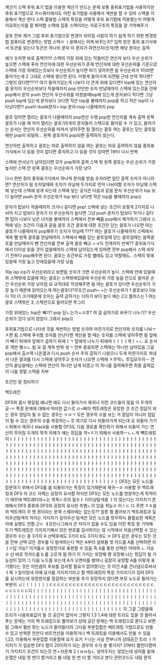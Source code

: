 계산기 스택
후위 표기 법을 이용한 계산기 만드는 문제
보통 중위표기법을 사용하지만 후위 표기법으로 커ㅁ퓨터에서도 이런 표기법을 사용해서 계싼을 할 수 있따
스택을 이용해서 계산 한다
스택 활용법
스택의 특징을 어떻게 후위 표기법에 적용했는지
어떻게 이요하는지를 잘 봐야함
스택에 집중
스택이라는 자료구조의 특징을 잘 기억해주기

괄호 전부 제거 그럼 후위 표기법으로 변경이 되어짐
사람이 하기 쉽게 하기 위한 변경방법
컴퓨터로 변경하는 방법
스택ㅇ ㅣ용해서는 어케 바꾸는지?
입력 받은 중위 표기식에서 토큰을 읽는다
토큰은 하나의 문자
이 문자가 피연산자(숫자)면 해당 문자는 출력

얘가 숫자면 바로 출력!!!!!!!
스택의 가장 위에 있는 막들어간 연산자 보다 우선 순위가 높으면 스택에 푸쉬
연산자에 대한 우선순위가 존재
연산자에 대한 우선순위를 기준으로 스택에 가장 위에있는것보다 우선순위가 높다면 여기 넣어주면 됨
우선순위가 1이라면 들어가는게 2
그대로 스택에 쌓으면 된다.
이렇게 들어가게 되면됨
근데 만약 작다면?
그렇지 않다면????
여기 들어가있는게 나보다 더 큰게 위에 있다면!!
top에 있는 연산자를 문자의 우선순위보다 작을때까지 pop
만만한 숫자 만날때까지 스택에 있는것을 전부 pop해서 문자 push
연산자 우선수위를 따졌을때top에 있는게 문자보다 작다면 그냥 push  top에 있는게 문자보다 크다면 작은 top을 볼때까지 pop을 하고 작은 top이 나타났다면?!
push!
dustk문자> top 
문자<top 나올때까지 pop

괄호 있따면 열리는 괄호가 나올때까지 pop연산 수행
pop한 연산자를 계속 출력
왼쪽 괄호가 나올 때 까지
열리는 괄호가5개의 문자들이 스택으로 들어갈 수 가 있고, 들어가는 순서는 연산자 우선순위를 따져서 넣어주면 됨
열리는 괄호 여는 괄호는 닫는 괄호일때만 pop이 되덜하...
왼쪽 괄호까지 pop되면 출력하지 않는다.

연산자만 출력하고 괄호는 따로 출력하지 않음
여는 괄호는 따로 출력하지 않음
중위표기식에서 더 읽을 것이 없다면 중지하고 더 읽을 것이 있따면 1부터 다시 반복

스택에 연사낮가 남아있다면 모두 pop하여 출력
스택 밖 왼쪽 괄호는 우선 순위가 가장 높지만 스택 안 왼쪽 괄호는 우선순위가 가장 낮다

다시 한번 정리
중위표기식에서 하나씩 문자를 받음
숫자라면 일단 출력
숫자가 아니라면?
연산자가 됨
숫자일때와 숫자가 아닐때 두가지로 먼저 나눠야함
숫자가 아닐때 스택에 넣는데 스택에 넣게 되는데 스택에 넣는 공식은 다음과 같음
문자 우선순위가 top 보다 높아면 push
문자 우선순위가 top 보다 낮다면 작은 top을 볼때까지 pop()

문자가 탑보다 작을때까지
크거나 같다면 pop!
스택에 넣는 조건이 요렇게 2가지로 나뉘어 지고 탑보다 문자가 더 우선순위가 높다면
그냥 push 문자가 탑보다 작거나 같다면 탑이 나보다 낮은 녀석을 볼때까지 스택에서 전부 빼줌
pop해서 제거하기
그래서 스택에 넣는 조건이 다음과 같음
괄호 조건
괄호에 대한 조건은 닫는 괄호가 나오면 여는 괄호가 나올때까지 pop해주기
숫자가 아닐때 ????
여는 괄호가 나올때까지 스택에서 계쏙 뺌
왼쪽 괄호를 만날때까지 스택에서 빼줌
닫는 괄호일때
닫는 괄호일때는 왽쪽괄호를 만날때까지 
뺀 연산자를 전부 출력 괄호 빼고
+-x%
언제까지 반복??
중위표기식에서 더이상 읽을 것이 없을때까지
스택에 남아있는게 있따면 전부 pop해서 스택 비우기 전부다 pop해주면 된다.
괄호는 조건부로 가장 쏄때도 있고 약할때도..
스택의 밖에있을때 가장 높고 안에있을때 가장 낮음

10p isp icp가 우선순위라고 보면됨
숫자가 크면 우선순위가 높다.
스택에 안에 있을때와 스택밖에 있을때
여는 괄호는 스택밖에있을때 우선순위 가장 높음
안으로 들어온 순간 우선순위 가장 낮아짐
요 규칙대로 작성해주면 됨
여는 괄호가 있다면 우선순위가 가장 높기 때문에 읽어오는게 여는괄호다?무조건 push~
+는 우선순위가 1 괄호보다 0보다 1이 더 크기때문에 숫자는 출력 곱하기는 더하기 보다 높다
얘는 2고 플러스는 1
여는 괄호 스택밖은 3, 스택안으로 들어오면 쭈그리

가장 위에있느 top은 빼기?
pop 닫ㄴ는가ㅗㄹ호?
여 걸 곱하기로 바꾸기 나누기?
우선순위가 갔다 낮지 않았다 그래서 pop으

후위표기법으로 나타낸 것을 계싼하는 방법
숫자와 마찬가지로 연산자와 숫자를 나눠ㅜㅈ면 됨
스택에 푸쉬함 숫자를 만난다면
계산을 할 때는 숫자를 스택에 넣어주면 됨
앞에거 빼기 뒤에꺼
앞에거 곱하기 뒤에ㅓㄱ
앞에꺼 나누기 뒤에꺼ㅓㅓㅓㅓ계ㅏㅅㄴ
요 순서로 계싼 햊ㅁㄴ 됨 요 걸 계쏙 반복
쉿ㄱ 전부 종료되면 스택에는 하나만 남아있음
그걸 pop해서 출ㄹ력
나온결과 다시 push
순서 주의
곱하기 나왔으니 두개 마찬가지로 꺼내서 나온 결과를 다시 스택에 넣어주고
숫자가 나오면 스택에 ㅈ무적ㄴ 투입모두이ㅡ 연산이 끝났을때는 스택에 연산이 하나만 남게 되겠고 이 하나를 출력해주면 최종 출력값이 나옴
정말 스택을 차부

조건만 잘 정리하기

백트래킨


DFS와 몹시 헷갈림
왜냐면 얘도 다시 돌아가서 재귀나 이런 코드들이 많음
이 두개의 공-ㅜ
특정 문제에 대해서 어떠한 값ㅇ르 ㅁ=뻐아
백트래킹은 유망한 것 조건 정답이 되는 경우
정답이 될 수 없는 경우는 ㅇㅁㄱ
모든 경우의 수를 보는 거
정답이 아니라 접답이 될 수 있는 경우의 수를 측정하는ㄴ것
여기로 다시 되돌아가게 되는데
요 되돌아 가기 ㄷ위해서 재귀나 stack을 사용함
DFS도 다음 경로를 확인하기 위해서 되돌아 가는 연산이 주어짐 두개의 목적 자체가 얘는 정답을 착=ㅈ기 위해서 사용하ㅡㄴㄴ게 빽트래킹이ㅏㅏㅏㅏㅏㅏㅏㅏㅏㅏㅏㅏㅏㅏㅏㅏㅏㅏㅏㅏㅏㅏㅏㅏㅏㅏㅏㅏㅏㅏㅏㅏㅏㅏㅏㅏㅏㅏㅏㅏㅏㅏㅏㅏㅏㅏㅏㅏㅏㅏㅏㅏㅏㅏㅏㅏㅏㅏㅏㅏㅏㅏㅏㅏㅏㅏㅏㅏㅏㅏㅏㅏㅏㅏㅏㅏㅏㅏㅏㅏㅏㅏㅏㅏㅏㅏㅏㅏㅏㅏㅏㅏㅏㅏㅏㅏㅏㅏㅏㅏㅏㅏㅏㅏㅏㅏㅏㅏㅏㅏㅏㅏㅏㅏㅏㅏㅏㅏㅏㅏㅏㅏㅏㅏㅏㅏㅏㅏㅏㅏㅏㅏㅏㅏㅏㅏㅏㅏㅏㅏㅏㅏㅏㅏㅏㅏㅏㅏㅏㅏㅏㅏㅏㅏㅏㅏㅏㅏㅏㅏㅏㅏㅏㅏㅏㅏㅏㅏㅏㅏㅏㅏㅏㅏㅏㅏㅏㅏㅏㅏㅏㅏㅏㅏㅏㅏㅏㅏㅏㅏㅏㅏㅏㅏㅏㅏㅏㅏㅏㅏㅏㅏㅏㅏㅏㅏㅏㅏㅏㅏㅏㅏㅏㅏㅏㅏㅏㅏㅏㅏㅏㅏㅏㅏㅏㅏㅏㅏㅏㅏㅏㅏㅏㅏㅏㅏㅏㅏㅏㅏㅏㅏㅏㅏㅏㅏㅏㅏㅏㅏㅏㅏㅏㅏㅏㅏㅏㅏㅏㅏㅏㅏㅏㅏㅏㅏㅏㅏㅏㅏㅏㅏㅏㅏㅏㅏㅏㅏㅏㅏㅏㅏㅏㅏㅏㅏㅏㅏㅏㅏㅏㅏㅏㅏㅏㅏㅏㅏㅏㅏㅏ
DFS는 모든 노드를 망문하기 위해서 DFS를 씀
되돌아가는 특징이 있기때문에 재귀ㅡㄹ 사용함
우
백트래킹과 DFS 의 코드 자체는 굉장히 유사함
하지만 DFS는 모든 노드를 방문하는게 목적이기 때무에 백트래티아ㅗ는 목족ㄷ르의 점수ㅏ
더이상탐색을 ㅏ지 않는다는 가지치기 존재해서 DFS 종류와 
DFS와 굉장히 유사한 측볌ㄴ이 있음 퀴능ㄹ 어ㅣㄷ 다 주면 ㅈㅎ을까 백트캐이 무
엔 퀸이라는 문제 스웨아에는 없는듯??
암튼 함 풀어보기 백트래킹과 깊이우선탐색의 차이는 가지치기
깊이우선 탐색은 모든 노드를 방무하늑
불필요한 계획은 아예 실행도 안함
근ㄷ ㅔ모든나그래서 큰 차이가 없을 수도 있음
이런 특징 잘 기억해 두기
백트레킹은 가지치기해서 모든 번호를 검사하지는 않
시작에서 처음선택할 수 있는 경우의 수는 총 3가지 A 선택후에도 3가지 b도 3가지 
B도 ㅠ
DFS 같은 경우는 모든 것을 전부 선택
모든 경우를 다 탐색하는디
백은 A부터 살펴봄
첫 카드를 A를 선택하면 자ㅓㅇ답 가능?
이거를ㄹ 유망한가로 표현할 수 있음 즉 A를 통한 선택은 어떠하 ㄴ 거승ㄹ 선
바로 첫카드를 b 를 고르게 됨
여기 이 가지는 유망해
짱 유망해
너는 정답이 될 가능성이 있어 그 다음 노드를 보는데 A가 오면띠를 봤떠니 굉장히 유망함
A를 이렇게 표기했다는 것은 이만큼의 후보를 검사할 필요가 없어졌다는 것 이건 A를 건너냄으로써사ㅕ제 ㅏ일이었네
아예 요거를 가지치기라고 함
백트래킹의 특징 가지치기가 있따 DFS 를 실시하는데 유망한지를 점검하는 부분을 추가
유망하지 않다면 부모 노드로 돌아가는 부분이 ㅚㅣㅣㅣㅣㅣㅣㅣㄷㄷㄷㄷㄷㄷㄷㄷㄷㄷㄷㄷㄷㄷㄷㄷㄷㄷㄷㄷㄷㄷㄷㄷㄷㄷㄷㄷㄷㄷㄷㄷㄷ디ㅣㅣㅣㅣㅣㅣㅣㅣㅣㅣㅣㅣㅣㅣㅣㅣㅣㅣㅣㅣㅣㅣㅣㅣㅣㅣㅣㅣㅣㅣㅣㅣㅣㅣㅣㅣㅣㅣㅣㅣㅣㅣㅣㅣㅣㅣㅣㅣㅣㅣㅣㅣㅣㅣㅣㅣㅣㅣㅣㅣㅣㅣㅣㅣㅣㅣㅣㅣㅣㅣㅣㅣㅣㅣㅣㅣㅣㅣㅣㅣㅣㅣㅣㅣㅣㅣㅣㅣㅣㅣㅣㅣㅣㅣㅣㅣㅣㅣㅣㅣㅣㅣㅣㅣㅣㅣㅣㅣㅣㅣㅣㅣㅣㅣㅣㅣㅣㅣㅣㅣㅣㅣㅣㅣㅣㅣㅣㅣㅣㅣㅣㅣㅣㅣㅣㅣㅣㅣㅣㅣ
각 그걸 그렸을때 트리가 나옴좌표값이 될 것
공간이 없어서 그렇지 1,3 1,4에 대한 트리도 있을 것
들어서 푸는 문제는 거의 백 트래킹으로 풀어보기
상태 공간 문제는 백 트래킹으로 푼다고 보면 됨
그래서 훨씬 찾는 노드가 줄어들더라
그다음 부분집합은 배트래킹 기법으로도 만들 수 있고 반복문 안쓴다 비트연산을 이용하거나 백 트래킹을 이용해서도 만들 수 있음 1,23,
이용해서 부분집합 이용할때 요거 요거 ㅈ나는 
사실 전부니까
상태공간 트리 
ㅏ가지치기 가 업승면 DFS
합이 20이하가 되는 경우의 수가 총 몇가지?
21부터 뽑힌다명여기 가지치기 조건이 되는것
연ㅅ브문제 2ㅓㅂㅂ능ㄴ 넣어두지는 않았는데 넣어줌
밑에 순열은
내일 한 번더 할거라고 봄
내일 한 번 더 할 거라고 본다
관련코드도 내일 문의

